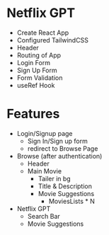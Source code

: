 # Netflix GPT

- Create React App
- Configured TailwindCSS
- Header
- Routing of App
- Login Form
- Sign Up Form
- Form Validation
- useRef Hook

# Features
- Login/Signup page
   - Sign In/Sign up form
   - redirect to Browse Page
- Browse (after authentication)
   - Header
   - Main Movie
       - Tailer in bg
       - Title & Description
       - Movie Suggestions
           - MoviesLists * N
- Netflix GPT
    - Search Bar
    - Movie Suggestions
    